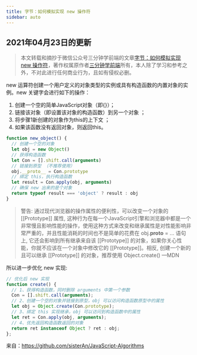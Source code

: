 ```yaml
---
title: 字节：如何模拟实现 new 操作符
sidebar: auto
---
```

<style>
    .go-to-top {
        display: block !important;
    }
</style>

## 2021年04月23日的更新
>本文转载和摘抄于微信公众号三分钟学前端的文章[字节：如何模拟实现 new 操作符](https://mp.weixin.qq.com/s/2elzsKW1uqVsp05QTuK0Kg)，著作权属原作者[三分钟学前端](https://github.com/sisterAn/JavaScript-Algorithms)所有，本人除了学习和参考之外，不对此进行任何商业行为，且如有侵权必删。

new 运算符创建一个用户定义的对象类型的实例或具有构造函数的内置对象的实例。new 关键字会进行如下的操作：

1. 创建一个空的简单JavaScript对象（即{}）；
2. 链接该对象（即设置该对象的构造函数）到另一个对象 ；
3. 将步骤1新创建的对象作为this的上下文 ；
4. 如果该函数没有返回对象，则返回this。

```JavaScript
function new_object() {
  // 创建一个空的对象
  let obj = new Object()
  // 获得构造函数
  let Con = [].shift.call(arguments)
  // 链接到原型 （不推荐使用）
  obj.__proto__ = Con.prototype
  // 绑定 this，执行构造函数
  let result = Con.apply(obj, arguments)
  // 确保 new 出来的是个对象
  return typeof result === 'object' ? result : obj
}
```

> 警告: 通过现代浏览器的操作属性的便利性，可以改变一个对象的 [[Prototype]] 属性, 这种行为在每一个JavaScript引擎和浏览器中都是一个非常慢且影响性能的操作，使用这种方式来改变和继承属性是对性能影响非常严重的，并且性能消耗的时间也不是简单的花费在 obj.__proto__ = ... 语句上, 它还会影响到所有继承来自该 [[Prototype]] 的对象，如果你关心性能，你就不应该在一个对象中修改它的 [[Prototype]]。相反, 创建一个新的且可以继承 [[Prototype]] 的对象，推荐使用 Object.create()
—MDN

所以进一步优化 new 实现:

```JavaScript
// 优化后 new 实现
function create() {
  // 1、获得构造函数，同时删除 arguments 中第一个参数
  Con = [].shift.call(arguments);
  // 2、创建一个空的对象并链接到原型，obj 可以访问构造函数原型中的属性
  let obj = Object.create(Con.prototype);
  // 3、绑定 this 实现继承，obj 可以访问到构造函数中的属性
  let ret = Con.apply(obj, arguments);
  // 4、优先返回构造函数返回的对象
  return ret instanceof Object ? ret : obj;
};
```

来自：<https://github.com/sisterAn/JavaScript-Algorithms>